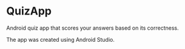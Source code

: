# QuizApp
Android quiz app that scores your answers based on its correctness.

The app was created using Android Studio.
